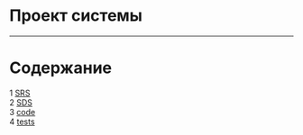 # Проект системы
---

# Содержание
1 [SRS](SRS/requirements.md)  
2 [SDS](SDS/System%20design/readme.md)    
3 [code](code/weather_telegram_bot.py)  
4 [tests](code/tests/readme.md)  

